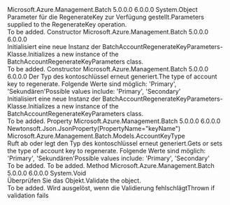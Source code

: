 <Type Name="BatchAccountRegenerateKeyParameters" FullName="Microsoft.Azure.Management.Batch.Models.BatchAccountRegenerateKeyParameters">
  <TypeSignature Language="C#" Value="public class BatchAccountRegenerateKeyParameters" />
  <TypeSignature Language="ILAsm" Value=".class public auto ansi beforefieldinit BatchAccountRegenerateKeyParameters extends System.Object" />
  <TypeSignature Language="DocId" Value="T:Microsoft.Azure.Management.Batch.Models.BatchAccountRegenerateKeyParameters" />
  <TypeSignature Language="VB.NET" Value="Public Class BatchAccountRegenerateKeyParameters" />
  <TypeSignature Language="F#" Value="type BatchAccountRegenerateKeyParameters = class" />
  <AssemblyInfo>
    <AssemblyName>Microsoft.Azure.Management.Batch</AssemblyName>
    <AssemblyVersion>5.0.0.0</AssemblyVersion>
    <AssemblyVersion>6.0.0.0</AssemblyVersion>
  </AssemblyInfo>
  <Base>
    <BaseTypeName>System.Object</BaseTypeName>
  </Base>
  <Interfaces />
  <Docs>
    <summary>
            <span data-ttu-id="fa62e-101">Parameter für die RegenerateKey zur Verfügung gestellt.</span><span class="sxs-lookup"><span data-stu-id="fa62e-101">Parameters supplied to the RegenerateKey operation.</span></span>
            </summary>
    <remarks>To be added.</remarks>
  </Docs>
  <Members>
    <Member MemberName=".ctor">
      <MemberSignature Language="C#" Value="public BatchAccountRegenerateKeyParameters ();" />
      <MemberSignature Language="ILAsm" Value=".method public hidebysig specialname rtspecialname instance void .ctor() cil managed" />
      <MemberSignature Language="DocId" Value="M:Microsoft.Azure.Management.Batch.Models.BatchAccountRegenerateKeyParameters.#ctor" />
      <MemberSignature Language="VB.NET" Value="Public Sub New ()" />
      <MemberType>Constructor</MemberType>
      <AssemblyInfo>
        <AssemblyName>Microsoft.Azure.Management.Batch</AssemblyName>
        <AssemblyVersion>5.0.0.0</AssemblyVersion>
        <AssemblyVersion>6.0.0.0</AssemblyVersion>
      </AssemblyInfo>
      <Parameters />
      <Docs>
        <summary>
            <span data-ttu-id="fa62e-102">Initialisiert eine neue Instanz der BatchAccountRegenerateKeyParameters-Klasse.</span><span class="sxs-lookup"><span data-stu-id="fa62e-102">Initializes a new instance of the BatchAccountRegenerateKeyParameters class.</span></span>
            </summary>
        <remarks>To be added.</remarks>
      </Docs>
    </Member>
    <Member MemberName=".ctor">
      <MemberSignature Language="C#" Value="public BatchAccountRegenerateKeyParameters (Microsoft.Azure.Management.Batch.Models.AccountKeyType keyName);" />
      <MemberSignature Language="ILAsm" Value=".method public hidebysig specialname rtspecialname instance void .ctor(valuetype Microsoft.Azure.Management.Batch.Models.AccountKeyType keyName) cil managed" />
      <MemberSignature Language="DocId" Value="M:Microsoft.Azure.Management.Batch.Models.BatchAccountRegenerateKeyParameters.#ctor(Microsoft.Azure.Management.Batch.Models.AccountKeyType)" />
      <MemberSignature Language="VB.NET" Value="Public Sub New (keyName As AccountKeyType)" />
      <MemberSignature Language="F#" Value="new Microsoft.Azure.Management.Batch.Models.BatchAccountRegenerateKeyParameters : Microsoft.Azure.Management.Batch.Models.AccountKeyType -&gt; Microsoft.Azure.Management.Batch.Models.BatchAccountRegenerateKeyParameters" Usage="new Microsoft.Azure.Management.Batch.Models.BatchAccountRegenerateKeyParameters keyName" />
      <MemberType>Constructor</MemberType>
      <AssemblyInfo>
        <AssemblyName>Microsoft.Azure.Management.Batch</AssemblyName>
        <AssemblyVersion>5.0.0.0</AssemblyVersion>
        <AssemblyVersion>6.0.0.0</AssemblyVersion>
      </AssemblyInfo>
      <Parameters>
        <Parameter Name="keyName" Type="Microsoft.Azure.Management.Batch.Models.AccountKeyType" />
      </Parameters>
      <Docs>
        <param name="keyName"><span data-ttu-id="fa62e-103">Der Typ des kontoschlüssel erneut generiert.</span><span class="sxs-lookup"><span data-stu-id="fa62e-103">The type of account key to regenerate.</span></span>
            <span data-ttu-id="fa62e-104">Folgende Werte sind möglich: 'Primary', 'Sekundären'</span><span class="sxs-lookup"><span data-stu-id="fa62e-104">Possible values include: 'Primary', 'Secondary'</span></span></param>
        <summary>
            <span data-ttu-id="fa62e-105">Initialisiert eine neue Instanz der BatchAccountRegenerateKeyParameters-Klasse.</span><span class="sxs-lookup"><span data-stu-id="fa62e-105">Initializes a new instance of the BatchAccountRegenerateKeyParameters class.</span></span>
            </summary>
        <remarks>To be added.</remarks>
      </Docs>
    </Member>
    <Member MemberName="KeyName">
      <MemberSignature Language="C#" Value="public Microsoft.Azure.Management.Batch.Models.AccountKeyType KeyName { get; set; }" />
      <MemberSignature Language="ILAsm" Value=".property instance valuetype Microsoft.Azure.Management.Batch.Models.AccountKeyType KeyName" />
      <MemberSignature Language="DocId" Value="P:Microsoft.Azure.Management.Batch.Models.BatchAccountRegenerateKeyParameters.KeyName" />
      <MemberSignature Language="VB.NET" Value="Public Property KeyName As AccountKeyType" />
      <MemberSignature Language="F#" Value="member this.KeyName : Microsoft.Azure.Management.Batch.Models.AccountKeyType with get, set" Usage="Microsoft.Azure.Management.Batch.Models.BatchAccountRegenerateKeyParameters.KeyName" />
      <MemberType>Property</MemberType>
      <AssemblyInfo>
        <AssemblyName>Microsoft.Azure.Management.Batch</AssemblyName>
        <AssemblyVersion>5.0.0.0</AssemblyVersion>
        <AssemblyVersion>6.0.0.0</AssemblyVersion>
      </AssemblyInfo>
      <Attributes>
        <Attribute>
          <AttributeName>Newtonsoft.Json.JsonProperty(PropertyName="keyName")</AttributeName>
        </Attribute>
      </Attributes>
      <ReturnValue>
        <ReturnType>Microsoft.Azure.Management.Batch.Models.AccountKeyType</ReturnType>
      </ReturnValue>
      <Docs>
        <summary>
            <span data-ttu-id="fa62e-106">Ruft ab oder legt den Typ des kontoschlüssel erneut generiert.</span><span class="sxs-lookup"><span data-stu-id="fa62e-106">Gets or sets the type of account key to regenerate.</span></span> <span data-ttu-id="fa62e-107">Folgende Werte sind möglich: 'Primary', 'Sekundären'</span><span class="sxs-lookup"><span data-stu-id="fa62e-107">Possible values include: 'Primary', 'Secondary'</span></span>
            </summary>
        <value>To be added.</value>
        <remarks>To be added.</remarks>
      </Docs>
    </Member>
    <Member MemberName="Validate">
      <MemberSignature Language="C#" Value="public virtual void Validate ();" />
      <MemberSignature Language="ILAsm" Value=".method public hidebysig newslot virtual instance void Validate() cil managed" />
      <MemberSignature Language="DocId" Value="M:Microsoft.Azure.Management.Batch.Models.BatchAccountRegenerateKeyParameters.Validate" />
      <MemberSignature Language="VB.NET" Value="Public Overridable Sub Validate ()" />
      <MemberSignature Language="F#" Value="abstract member Validate : unit -&gt; unit&#xA;override this.Validate : unit -&gt; unit" Usage="batchAccountRegenerateKeyParameters.Validate " />
      <MemberType>Method</MemberType>
      <AssemblyInfo>
        <AssemblyName>Microsoft.Azure.Management.Batch</AssemblyName>
        <AssemblyVersion>5.0.0.0</AssemblyVersion>
        <AssemblyVersion>6.0.0.0</AssemblyVersion>
      </AssemblyInfo>
      <ReturnValue>
        <ReturnType>System.Void</ReturnType>
      </ReturnValue>
      <Parameters />
      <Docs>
        <summary>
            <span data-ttu-id="fa62e-108">Überprüfen Sie das Objekt.</span><span class="sxs-lookup"><span data-stu-id="fa62e-108">Validate the object.</span></span>
            </summary>
        <remarks>To be added.</remarks>
        <exception cref="T:Microsoft.Rest.ValidationException">
            <span data-ttu-id="fa62e-109">Wird ausgelöst, wenn die Validierung fehlschlägt</span><span class="sxs-lookup"><span data-stu-id="fa62e-109">Thrown if validation fails</span></span>
            </exception>
      </Docs>
    </Member>
  </Members>
</Type>
